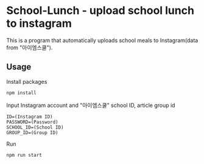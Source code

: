 # School-Lunch - upload school lunch to instagram

This is a program that automatically uploads school meals to Instagram(data from "아이엠스쿨").

## Usage

Install packages

```bash
npm install
```

Input Instagram account and "아이엠스쿨" school ID, article group id

```env
ID=(Instagram ID)
PASSWORD=(Password)
SCHOOL_ID=(School ID)
GROUP_ID=(Group ID)
```

Run

```bash
npm run start
```
